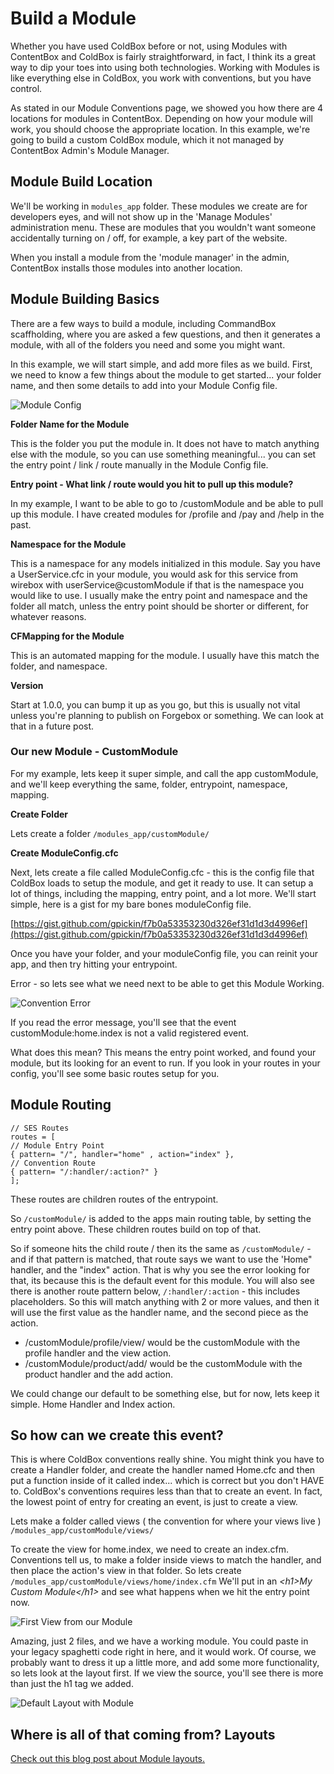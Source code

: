 # Build a Module

Whether you have used ColdBox before or not, using Modules with ContentBox and ColdBox is fairly straightforward, in fact, I think its a great way to dip your toes into using both technologies. Working with Modules is like everything else in ColdBox, you work with conventions, but you have control.

As stated in our Module Conventions page, we showed you how there are 4 locations for modules in ContentBox. Depending on how your module will work, you should choose the appropriate location. In this example, we're going to build a custom ColdBox module, which it not managed by ContentBox Admin's Module Manager.

## Module Build Location

We'll be working in `modules_app` folder. These modules we create are for developers eyes, and will not show up in the 'Manage Modules' administration menu. These are modules that you wouldn't want someone accidentally turning on / off, for example, a key part of the website.

When you install a module from the 'module manager' in the admin, ContentBox installs those modules into another location.

## Module Building Basics

There are a few ways to build a module, including CommandBox scaffholding, where you are asked a few questions, and then it generates a module, with all of the folders you need and some you might want.

In this example, we will start simple, and add more files as we build. First, we need to know a few things about the module to get started... your folder name, and then some details to add into your Module Config file.

![Module Config](../../../developing/back\_end/modules/moduleConfig.jpg)

**Folder Name for the Module**

This is the folder you put the module in. It does not have to match anything else with the module, so you can use something meaningful... you can set the entry point / link / route manually in the Module Config file.

**Entry point - What link / route would you hit to pull up this module?**

In my example, I want to be able to go to /customModule and be able to pull up this module. I have created modules for /profile and /pay and /help in the past.

**Namespace for the Module**

This is a namespace for any models initialized in this module. Say you have a UserService.cfc in your module, you would ask for this service from wirebox with userService@customModule if that is the namespace you would like to use. I usually make the entry point and namespace and the folder all match, unless the entry point should be shorter or different, for whatever reasons.

**CFMapping for the Module**

This is an automated mapping for the module. I usually have this match the folder, and namespace.

**Version**

Start at 1.0.0, you can bump it up as you go, but this is usually not vital unless you're planning to publish on Forgebox or something. We can look at that in a future post.

### Our new Module - CustomModule

For my example, lets keep it super simple, and call the app customModule, and we'll keep everything the same, folder, entrypoint, namespace, mapping.

**Create Folder**

Lets create a folder `/modules_app/customModule/`

**Create ModuleConfig.cfc**

Next, lets create a file called ModuleConfig.cfc - this is the config file that ColdBox loads to setup the module, and get it ready to use. It can setup a lot of things, including the mapping, entry point, and a lot more. We'll start simple, here is a gist for my bare bones moduleConfig file.

[https://gist.github.com/gpickin/f7b0a53353230d326ef31d1d3d4996ef](https://gist.github.com/gpickin/f7b0a53353230d326ef31d1d3d4996ef)

Once you have your folder, and your moduleConfig file, you can reinit your app, and then try hitting your entrypoint.

Error - so lets see what we need next to be able to get this Module Working.

![Convention Error](../../../developing/back\_end/modules/conventionError.jpg)

If you read the error message, you'll see that the event customModule:home.index is not a valid registered event.

What does this mean? This means the entry point worked, and found your module, but its looking for an event to run. If you look in your routes in your config, you'll see some basic routes setup for you.

## Module Routing

```
// SES Routes
routes = [
// Module Entry Point
{ pattern= "/", handler="home" , action="index" },
// Convention Route
{ pattern= "/:handler/:action?" }
];
```

These routes are children routes of the entrypoint.

So `/customModule/` is added to the apps main routing table, by setting the entry point above. These children routes build on top of that.

So if someone hits the child route / then its the same as `/customModule/` - and if that pattern is matched, that route says we want to use the 'Home" handler, and the "index" action. That is why you see the error looking for that, its because this is the default event for this module. You will also see there is another route pattern below, `/:handler/:action` - this includes placeholders. So this will match anything with 2 or more values, and then it will use the first value as the handler name, and the second piece as the action.

* /customModule/profile/view/ would be the customModule with the profile handler and the view action.
* /customModule/product/add/ would be the customModule with the product handler and the add action.

We could change our default to be something else, but for now, lets keep it simple. Home Handler and Index action.

## So how can we create this event?

This is where ColdBox conventions really shine. You might think you have to create a Handler folder, and create the handler named Home.cfc and then put a function inside of it called index... which is correct but you don't HAVE to. ColdBox's conventions requires less than that to create an event. In fact, the lowest point of entry for creating an event, is just to create a view.

Lets make a folder called views ( the convention for where your views live ) `/modules_app/customModule/views/`

To create the view for home.index, we need to create an index.cfm. Conventions tell us, to make a folder inside views to match the handler, and then place the action's view in that folder. So lets create `/modules_app/customModule/views/home/index.cfm` We'll put in an _\<h1>My Custom Module\</h1>_ and see what happens when we hit the entry point now.

![First View from our Module](../../../developing/back\_end/modules/firstView.jpg)

Amazing, just 2 files, and we have a working module. You could paste in your legacy spaghetti code right in here, and it would work. Of course, we probably want to dress it up a little more, and add some more functionality, so lets look at the layout first. If we view the source, you'll see there is more than just the h1 tag we added.

![Default Layout with Module](../../../developing/back\_end/modules/defaultLayout.jpg)

## Where is all of that coming from? Layouts

[Check out this blog post about Module layouts.](https://www.ortussolutions.com/blog/contentbox-creating-custom-layouts-for-you-custom-modules)

